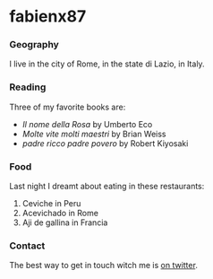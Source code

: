 # fabienx87

### Geography

I live in the city of Rome, in the state di Lazio, in Italy.

### Reading

Three of my favorite books are:

- *Il nome della Rosa* by Umberto Eco
- *Molte vite molti maestri* by Brian Weiss
- *padre ricco padre povero* by Robert Kiyosaki 

### Food

Last night I dreamt about eating in these restaurants:

1. Ceviche in Peru
2. Acevichado in Rome
3. Aji de gallina in Francia

### Contact

The best way to get in touch witch me is [on twitter](http://twiter.com/fabian87).


